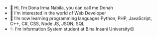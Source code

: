 - 👋 Hi, I’m Dona Irma Nabila, you can call me Donah
- 👀 I'm interested in the world of Web Developer 
- 🌱 I’m now learning programming languages Python, PHP, JavaScript, C++, C#, CSS, Node JS, JSON, SQL
- ✨ I'm Information System student at Bina Insani University😉


